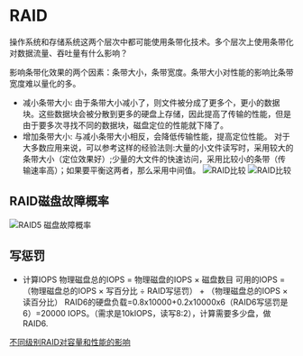 # RAID
操作系统和存储系统这两个层次中都可能使用条带化技术。多个层次上使用条带化对数据流量、吞吐量有什么影响？

影响条带化效果的两个因素：条带大小，条带宽度。条带大小对性能的影响比条带宽度难以量化的多。
- 减小条带大小: 由于条带大小减小了，则文件被分成了更多个，更小的数据块。这些数据块会被分散到更多的硬盘上存储，因此提高了传输的性能，但是由于要多次寻找不同的数据块，磁盘定位的性能就下降了。
- 增加条带大小: 与减小条带大小相反，会降低传输性能，提高定位性能。
        对于大多数应用来说，可以参考这样的经验法则:大量的小文件读写时，采用较大的条带大小（定位效果好）;少量的大文件的快速访问，采用比较小的条带（传输速率高）；如果要平衡这两者，那么采用中间值。
![RAID比较](_v_images/20200314185217837_11369.png)
![RAID比较](_v_images/20200408144227756_27097.png)
## RAID磁盘故障概率
![RAID5 磁盘故障概率](_v_images/20200315050716901_1513.jpg)

## 写惩罚
- 计算IOPS
物理磁盘总的IOPS = 物理磁盘的IOPS × 磁盘数目
可用的IOPS = （物理磁盘总的IOPS × 写百分比 ÷ RAID写惩罚） + （物理磁盘总的IOPS × 读百分比）
RAID6的硬盘负载=0.8x10000+0.2x10000x6（RAID6写惩罚是6）=20000 IOPS。（需求是10kIOPS，读写8:2），计算需要多少盘，做RAID6.

[不同级别RAID对容量和性能的影响](https://forum.huawei.com/enterprise/zh/thread-371019-1-1.html)

